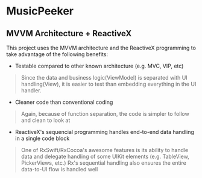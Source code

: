 # MusicPeeker

## MVVM Architecture + ReactiveX
This project uses the MVVM architecture and the ReactiveX programming to take advantage of the following benefits:
- Testable compared to other known architecture (e.g. MVC, VIP, etc)
> Since the data and business logic(ViewModel) is separated with UI handling(View), it is easier to test than embedding everything in the UI handler.
- Cleaner code than conventional coding
> Again, because of function separation, the code is simpler to follow and clean to look at
- ReactiveX's sequencial programming handles end-to-end data handling in a single code block
> One of RxSwift/RxCocoa's awesome features is its ability to handle data and delegate handling of some UIKit elements (e.g. TableView, PickerViews, etc.) Rx's sequential handling also ensures the entire data-to-UI flow is handled well

